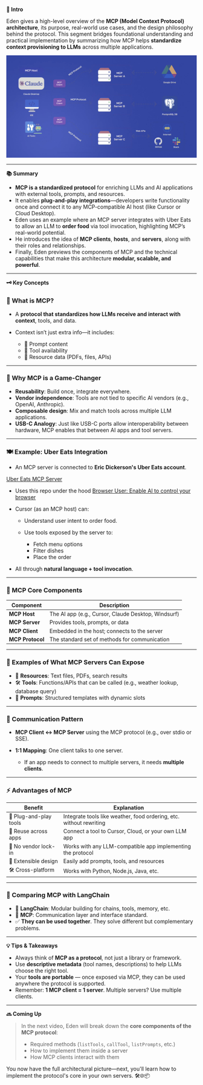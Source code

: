 **🧠 Intro**

Eden gives a high-level overview of the **MCP (Model Context Protocol) architecture**, its purpose, real-world use cases, and the design philosophy behind the protocol. This segment bridges foundational understanding and practical implementation by summarizing how MCP helps **standardize context provisioning to LLMs** across multiple applications.

![alt text](image.png)

---

**📚 Summary**

- **MCP is a standardized protocol** for enriching LLMs and AI applications with external tools, prompts, and resources.
- It enables **plug-and-play integrations**—developers write functionality once and connect it to any MCP-compatible AI host (like Cursor or Cloud Desktop).
- Eden uses an example where an MCP server integrates with Uber Eats to allow an LLM to **order food** via tool invocation, highlighting MCP’s real-world potential.
- He introduces the idea of **MCP clients**, **hosts**, and **servers**, along with their roles and relationships.
- Finally, Eden previews the components of MCP and the technical capabilities that make this architecture **modular, scalable, and powerful**.

---

**🗝️ Key Concepts**

### 🔌 What is MCP?

- A **protocol that standardizes how LLMs receive and interact with context**, tools, and data.
- Context isn’t just extra info—it includes:

  - 🧠 Prompt content
  - 🧰 Tool availability
  - 📁 Resource data (PDFs, files, APIs)

---

### 🌉 Why MCP is a Game-Changer

- **Reusability**: Build once, integrate everywhere.
- **Vendor independence**: Tools are not tied to specific AI vendors (e.g., OpenAI, Anthropic).
- **Composable design**: Mix and match tools across multiple LLM applications.
- **USB-C Analogy**: Just like USB-C ports allow interoperability between hardware, MCP enables that between AI apps and tool servers.

---

### 🍽️ Example: Uber Eats Integration

- An MCP server is connected to **Eric Dickerson's Uber Eats account**.

[Uber Eats MCP Server](https://github.com/ericzakariasson/uber-eats-mcp-server)

- Uses this repo under the hood [Browser User: Enable AI to control your browser](https://github.com/browser-use/browser-use)

- Cursor (as an MCP host) can:

  - Understand user intent to order food.
  - Use tools exposed by the server to:

    - Fetch menu options
    - Filter dishes
    - Place the order

- All through **natural language + tool invocation**.

---

### 🧩 MCP Core Components

| Component        | Description                                         |
| ---------------- | --------------------------------------------------- |
| **MCP Host**     | The AI app (e.g., Cursor, Claude Desktop, Windsurf) |
| **MCP Server**   | Provides tools, prompts, or data                    |
| **MCP Client**   | Embedded in the host; connects to the server        |
| **MCP Protocol** | The standard set of methods for communication       |

---

### 🧱 Examples of What MCP Servers Can Expose

- 📂 **Resources**: Text files, PDFs, search results
- 🛠️ **Tools**: Functions/APIs that can be called (e.g., weather lookup, database query)
- 💬 **Prompts**: Structured templates with dynamic slots

---

### 🔁 Communication Pattern

- **MCP Client ↔ MCP Server** using the MCP protocol (e.g., over stdio or SSE).
- **1:1 Mapping**: One client talks to one server.

  - If an app needs to connect to multiple servers, it needs **multiple clients**.

---

### ⚡ Advantages of MCP

| Benefit                | Explanation                                                         |
| ---------------------- | ------------------------------------------------------------------- |
| 🔌 Plug-and-play tools | Integrate tools like weather, food ordering, etc. without rewriting |
| 🔁 Reuse across apps   | Connect a tool to Cursor, Cloud, or your own LLM app                |
| 🚫 No vendor lock-in   | Works with any LLM-compatible app implementing the protocol         |
| 🧩 Extensible design   | Easily add prompts, tools, and resources                            |
| 🛠️ Cross-platform      | Works with Python, Node.js, Java, etc.                              |

---

### 🔁 Comparing MCP with LangChain

- 🧩 **LangChain**: Modular building for chains, tools, memory, etc.
- 🔗 **MCP**: Communication layer and interface standard.
- ✅ **They can be used together**. They solve different but complementary problems.

---

**💡 Tips & Takeaways**

- Always think of **MCP as a protocol**, not just a library or framework.
- Use **descriptive metadata** (tool names, descriptions) to help LLMs choose the right tool.
- Your **tools are portable** — once exposed via MCP, they can be used anywhere the protocol is supported.
- Remember: **1 MCP client = 1 server**. Multiple servers? Use multiple clients.

---

**🔜 Coming Up**

> In the next video, Eden will break down the **core components of the MCP protocol**:
>
> - Required methods (`listTools`, `callTool`, `listPrompts`, etc.)
> - How to implement them inside a server
> - How MCP clients interact with them

You now have the full architectural picture—next, you'll learn how to implement the protocol's core in your own servers. 🛠️🌐📦
